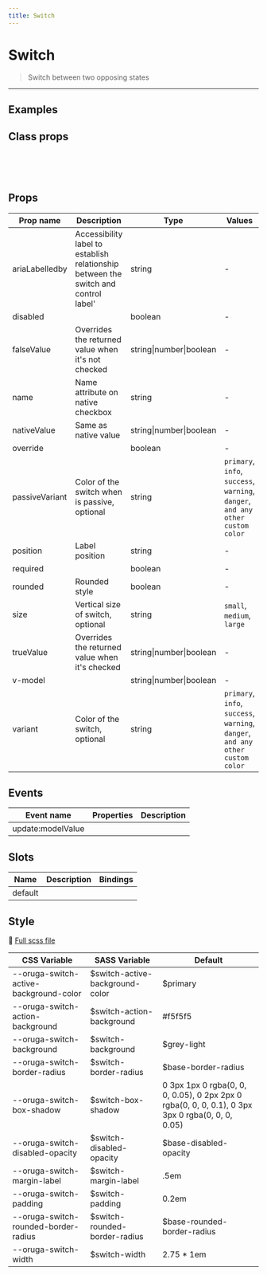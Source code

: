 ```yaml
---
title: Switch
---
```


# Switch

> Switch between two opposing states

> <CarbonAds />

---

## Examples

 <example-switch />

## Class props

<br />

<inspector-switch-viewer />

<br />
<br />

## Props

| Prop name      | Description                                                                         | Type                    | Values                                                                          | Default |
| -------------- | ----------------------------------------------------------------------------------- | ----------------------- | ------------------------------------------------------------------------------- | ------- |
| ariaLabelledby | Accessibility label to establish relationship between the switch and control label' | string                  | -                                                                               |         |
| disabled       |                                                                                     | boolean                 | -                                                                               |         |
| falseValue     | Overrides the returned value when it's not checked                                  | string\|number\|boolean | -                                                                               | false   |
| name           | Name attribute on native checkbox                                                   | string                  | -                                                                               |         |
| nativeValue    | Same as native value                                                                | string\|number\|boolean | -                                                                               |         |
| override       |                                                                                     | boolean                 | -                                                                               |         |
| passiveVariant | Color of the switch when is passive, optional                                       | string                  | `primary`, `info`, `success`, `warning`, `danger`, `and any other custom color` |         |
| position       | Label position                                                                      | string                  | -                                                                               | 'right' |
| required       |                                                                                     | boolean                 | -                                                                               |         |
| rounded        | Rounded style                                                                       | boolean                 | -                                                                               | true    |
| size           | Vertical size of switch, optional                                                   | string                  | `small`, `medium`, `large`                                                      |         |
| trueValue      | Overrides the returned value when it's checked                                      | string\|number\|boolean | -                                                                               | true    |
| v-model        |                                                                                     | string\|number\|boolean | -                                                                               |         |
| variant        | Color of the switch, optional                                                       | string                  | `primary`, `info`, `success`, `warning`, `danger`, `and any other custom color` |         |

## Events

| Event name        | Properties | Description |
| ----------------- | ---------- | ----------- |
| update:modelValue |            |

## Slots

| Name    | Description | Bindings |
| ------- | ----------- | -------- |
| default |             |          |

## Style

📄 [Full scss file](https://github.com/oruga-ui/oruga/blob/master/packages/oruga/src/scss/components/__switch.scss.scss)

| CSS Variable                           | SASS Variable                    | Default                                                                                          |
| -------------------------------------- | -------------------------------- | ------------------------------------------------------------------------------------------------ |
| --oruga-switch-active-background-color | \$switch-active-background-color | \$primary                                                                                        |
| --oruga-switch-action-background       | \$switch-action-background       | #f5f5f5                                                                                          |
| --oruga-switch-background              | \$switch-background              | \$grey-light                                                                                     |
| --oruga-switch-border-radius           | \$switch-border-radius           | \$base-border-radius                                                                             |
| --oruga-switch-box-shadow              | \$switch-box-shadow              | 0 3px 1px 0 rgba(0, 0, 0, 0.05), 0 2px 2px 0 rgba(0, 0, 0, 0.1), 0 3px 3px 0 rgba(0, 0, 0, 0.05) |
| --oruga-switch-disabled-opacity        | \$switch-disabled-opacity        | \$base-disabled-opacity                                                                          |
| --oruga-switch-margin-label            | \$switch-margin-label            | .5em                                                                                             |
| --oruga-switch-padding                 | \$switch-padding                 | 0.2em                                                                                            |
| --oruga-switch-rounded-border-radius   | \$switch-rounded-border-radius   | \$base-rounded-border-radius                                                                     |
| --oruga-switch-width                   | \$switch-width                   | 2.75 \* 1em                                                                                      |
